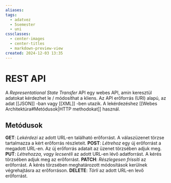 ```yaml
---
aliases: 
tags:
  - adatvez
  - 5semester
  - uni
cssclasses:
  - center-images
  - center-titles
  - markdown-preview-view
created: 2024-12-03 13:35
---
```

# REST API

A *Representational State Transfer* API egy webes API, amin keresztül adatokat kérdezhet le / módosíthat a kliens. Az API erőforrás (URI) alapú, az adat [[JSON]] -ban vagy [[XML]] -ben utazik. A lekérdezéshez [[Webes Architektúra#Metódusok|HTTP methodokat]] használ.

## Metódusok

**GET**: *Lekérdezi* az adott URL-en található erőforrást. A válaszüzenet törzse tartalmazza a kért erőforrás részleteit.
**POST**: *Létrehoz* egy új erőforrást a megadott URL-en. Az új erőforrás adatait az üzenet törzsében adjuk meg.
**PUT**: *Létrehozza, vagy lecseréli* az adott URL-en lévő adatforrást. A kérés törzsében adjuk meg az erőforrást.
**PATCH**: *Részlegesen frissíti* az erőforrást. A kérés törzsében meghatározott módosítások kerülnek végrehajtásra az erőforráson.
**DELETE**: *Törli* az adott URL-en levő erőforrást.

